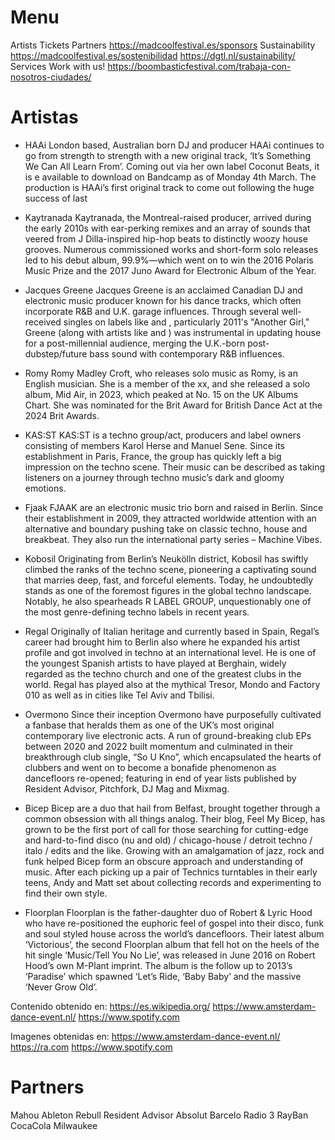# Menu
Artists
Tickets
Partners
    https://madcoolfestival.es/sponsors
Sustainability
    https://madcoolfestival.es/sostenibilidad
    https://dgtl.nl/sustainability/
Services
Work with us!
    https://boombasticfestival.com/trabaja-con-nosotros-ciudades/

# Artistas
- HAAi
    London based, Australian born DJ and producer HAAi continues to go from strength to strength with a new original track, ‘It’s Something We Can All Learn From’. Coming out via her own label Coconut Beats, it is e available to download on Bandcamp as of Monday 4th March.
    The production is HAAi’s first original track to come out following the huge success of last

- Kaytranada
    Kaytranada, the Montreal-raised producer, arrived during the early 2010s with ear-perking remixes and an array of sounds that veered from J Dilla-inspired hip-hop beats to distinctly woozy house grooves. Numerous commissioned works and short-form solo releases led to his debut album, 99.9%—which went on to win the 2016 Polaris Music Prize and the 2017 Juno Award for Electronic Album of the Year.

- Jacques Greene
    Jacques Greene is an acclaimed Canadian DJ and electronic music producer known for his dance tracks, which often incorporate R&B and U.K. garage influences. Through several well-received singles on labels like  and , particularly 2011's "Another Girl," Greene (along with artists like  and ) was instrumental in updating house for a post-millennial audience, merging the U.K.-born post-dubstep/future bass sound with contemporary R&B influences.

- Romy
    Romy Madley Croft, who releases solo music as Romy, is an English musician. She is a member of the xx, and she released a solo album, Mid Air, in 2023, which peaked at No. 15 on the UK Albums Chart. She was nominated for the Brit Award for British Dance Act at the 2024 Brit Awards.

- KAS:ST
    KAS:ST is a techno group/act, producers and label owners consisting of members Karol Herse and Manuel Sene. Since its establishment in Paris, France, the group has quickly left a big impression on the techno scene. Their music can be described as taking listeners on a journey through techno music’s dark and gloomy emotions.
- Fjaak
    FJAAK are an electronic music trio born and raised in Berlin.
    Since their establishment in 2009, they attracted worldwide attention with an alternative and boundary pushing take on classic techno, house and breakbeat.
    They also run the international party series – Machine Vibes.

- Kobosil
    Originating from Berlin’s Neukölln district, Kobosil has swiftly climbed the ranks of the techno scene, pioneering a captivating sound that marries deep, fast, and forceful elements. Today, he undoubtedly stands as one of the foremost figures in the global techno landscape. Notably, he also spearheads R LABEL GROUP, unquestionably one of the most genre-defining techno labels in recent years.

- Regal
    Originally of Italian heritage and currently based in Spain, Regal’s career had brought him to Berlin also where he expanded his artist profile and got involved in techno at an international level. He is one of the youngest Spanish artists to have played at Berghain, widely regarded as the techno church and one of the greatest
    clubs in the world. Regal has played also at the mythical Tresor, Mondo and Factory 010 as well as in cities like Tel Aviv and Tbilisi.

- Overmono
    Since their inception Overmono have purposefully cultivated a fanbase that heralds them as one of the UK’s most original contemporary live electronic acts. A run of ground-breaking club EPs between 2020 and 2022 built momentum and culminated in their breakthrough club single, “So U Kno”, which encapsulated the hearts of clubbers and went on to become a bonafide phenomenon as dancefloors re-opened; featuring in end of year lists published by Resident Advisor, Pitchfork, DJ Mag and Mixmag.

- Bicep
    Bicep are a duo that hail from Belfast, brought together through a common obsession with all things analog. Their blog, Feel My Bicep, has grown to be the first port of call for those searching for cutting-edge and hard-to-find disco (nu and old) / chicago-house / detroit techno / italo / edits and the like. Growing with an amalgamation of jazz, rock and funk helped Bicep form an obscure approach and understanding of music. After each picking up a pair of Technics turntables in their early teens, Andy and Matt set about collecting records and experimenting to find their own style.

- Floorplan
    Floorplan is the father-daughter duo of Robert & Lyric Hood who have re-positioned the euphoric feel of gospel into their disco, funk and soul styled house across the world’s dancefloors.
    Their latest album ‘Victorious’, the second Floorplan album that fell hot on the heels of the hit single ‘Music/Tell You No Lie’, was released in June 2016 on Robert Hood’s own M-Plant imprint. The album is the follow up to 2013’s ‘Paradise’ which spawned ‘Let’s Ride, ‘Baby Baby’ and the massive ‘Never Grow Old’.

Contenido obtenido en:
    https://es.wikipedia.org/
    https://www.amsterdam-dance-event.nl/
    https://www.spotify.com

Imagenes obtenidas en:
    https://www.amsterdam-dance-event.nl/
    https://ra.com
    https://www.spotify.com


# Partners
Mahou
Ableton
Rebull
Resident Advisor
Absolut
Barcelo
Radio 3
RayBan
CocaCola
Milwaukee
